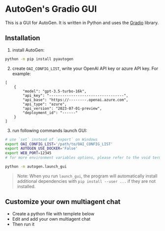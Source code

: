 # AutoGen's Gradio GUI

This is a GUI for AutoGen. It is written in Python and uses the [Gradio](https://gradio.app/) library.

## Installation

1. install AutoGen:

```bash
python -m pip install pyautogen
```

2. create `OAI_CONFIG_LIST`, write your OpenAI API key or azure API key. For example:

```
[
    {
        "model": "gpt-3.5-turbo-16k",
        "api_key": "----------------------------------",
        "api_base": "https://--------.openai.azure.com",
        "api_type": "azure",
        "api_version": "2023-07-01-preview",
        "deployment_id": "------"
    }
]

```

3. run following commands launch GUI:

```bash
# use `set` instead of `export` on Windows
export OAI_CONFIG_LIST='/path/to/OAI_CONFIG_LIST'
export AUTOGEN_USE_DOCKER='False'
export WEB_PORT=12345
# for more environment variables options, please refer to the void terminal project

python -m autogen.launch_gui
```

> Note:
> When you run `launch_gui`, the program will automatically install additional dependencies with `pip install --user ...` if they are not installed.

## Customize your own multiagent chat


- Create a python file with templete below
- Edit and add your own multiagent chat
- Then run it

```python

```

